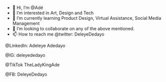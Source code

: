 - 👋 Hi, I’m @Adé
- 👀 I’m interested in Art, Design and Tech
- 🌱 I’m currently learning Product Design, Virtual Assistance, Social Media Management 
- 💞️ I’m looking to collaborate on any of the above mentioned.
- 📫 How to reach me  @twitter: DeleyeDedayo 

@LinkedIn: Adeleye Adedayo 

@IG: deleyededayo 

@TikTok TheLadyKingAde 

@FB: DeleyeDedayo 

<!---
DeleyeDedayo/DeleyeDedayo is a ✨ special ✨ repository because its `README.md` (this file) appears on your GitHub profile.
You can click the Preview link to take a look at your changes.
--->
